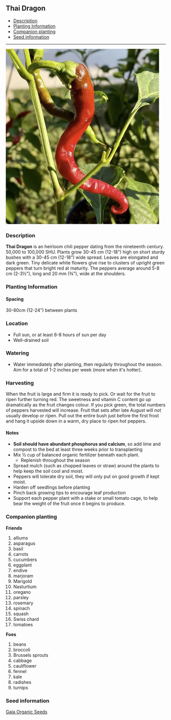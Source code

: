 ## **Thai Dragon**
  - [Description](#description)
  - [Planting Information](#planting-information)
  - [Companion planting](#companion-planting)
  - [Seed information](#seed-information)

---


![Thai Dragon](images/thai_dragon.png)

### Description

**Thai Dragon** is an heirloom chili pepper dating from the nineteenth century. 50,000 to 100,000 SHU. Plants grow 30-45 cm (12-18”) high on short sturdy bushes with a 30-45 cm (12-18”) wide spread.  Leaves are elongated and dark green.  Tiny delicate white flowers give rise to clusters of upright green peppers that turn bright red at maturity.  The peppers average around  5-8 cm (2-3½"), long and 20 mm (¾"), wide at the shoulders.

### Planting Information

#### Spacing 

30-60cm (12-24″) between plants

### Location

- Full sun, or at least 6-8 hours of sun per day
- Well-drained soil

### Watering

  - Water immediately after planting, then regularly throughout the season. Aim for a total of 1-2 inches per week (more when it's hotter).

### Harvesting

When the fruit is large and firm it is ready to pick. Or wait for the fruit to ripen further turning red. The sweetness and vitamin C content go up dramatically as the fruit changes colour. If you pick green, the total numbers of peppers harvested will increase. Fruit that sets after late August will not usually develop or ripen. Pull out the entire bush just before the first frost and hang it upside down in a warm, dry place to ripen hot peppers. 

#### Notes

- **Soil should have abundant phosphorus and calcium**, so add lime and compost to the bed at least three weeks prior to transplanting
- Mix ½ cup of balanced organic fertilizer beneath each plant. 
  - Replenish throughout the season
- Spread mulch (such as chopped leaves or straw) around the plants to help keep the soil cool and moist.
- Peppers will tolerate dry soil, they will only put on good growth if kept moist.
- Harden off seedlings before planting
- Pinch back growing tips to encourage leaf production
- Support each pepper plant with a stake or small tomato cage, to help bear the weight of the fruit once it begins to produce.

### Companion planting

**Friends**

  1. alliums
  2. asparagus
  3. basil
  4. carrots
  5. cucumbers
  6. eggplant
  7. endive
  8. marjoram
  9. Marigold
  10. Nasturtium
  11. oregano
  12. parsley
  13. rosemary
  14. spinach
  15. squash
  16. Swiss chard
  17. tomatoes

**Foes**

   1. beans
   2. broccoli
   3. Brussels sprouts
   4. cabbage
   5. cauliflower
   6. fennel
   7. kale
   8. radishes
   9. turnips

### Seed information

[Gaia Organic Seeds](https://gaiaorganics.ca/product/thai-dragon-hot-pepper/)
